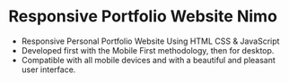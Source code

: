# Responsive Portfolio Website Nimo

- Responsive Personal Portfolio Website Using HTML CSS & JavaScript
- Developed first with the Mobile First methodology, then for desktop.
- Compatible with all mobile devices and with a beautiful and pleasant user interface.

